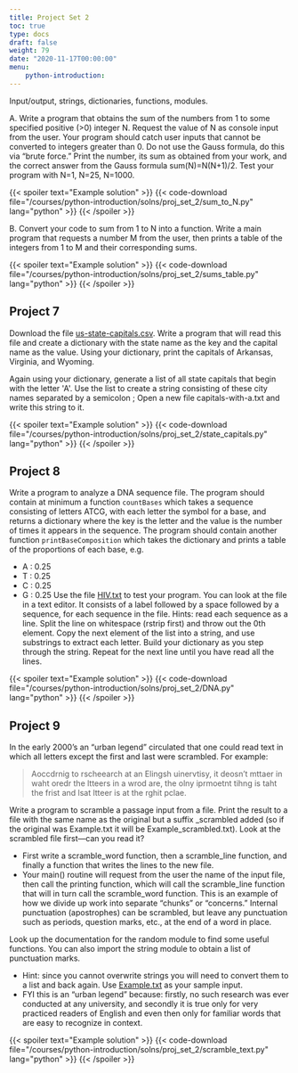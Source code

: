 ```yaml
---
title: Project Set 2
toc: true
type: docs
draft: false
weight: 79
date: "2020-11-17T00:00:00"
menu:
    python-introduction:
---
```


Input/output, strings, dictionaries, functions, modules.

A. Write a program that obtains the sum of the numbers from 1 to some specified positive (>0) integer N. Request the value of N as console input from the user. Your program should catch user inputs that cannot be converted to integers greater than 0.  Do not use the Gauss formula, do this via “brute force.”
Print the number, its sum as obtained from your work, and the correct answer from the Gauss formula sum(N)=N(N+1)/2.  Test your program with N=1, N=25, N=1000.

{{< spoiler text="Example solution" >}}
{{< code-download file="/courses/python-introduction/solns/proj_set_2/sum_to_N.py" lang="python" >}}
{{< /spoiler >}}

B. Convert your code to sum from 1 to N into a function.  Write a main program that requests a number M from the user, then prints a table of the integers from 1 to M and their corresponding sums.

{{< spoiler text="Example solution" >}}
{{< code-download file="/courses/python-introduction/solns/proj_set_2/sums_table.py" lang="python" >}}
{{< /spoiler >}}

## Project 7

Download the file [us-state-capitals.csv](/data/us-state-capitals.csv).  Write a program that will read this file and create a dictionary with the state name as the key and the capital name as the value.  Using your dictionary, print the capitals of Arkansas, Virginia, and Wyoming.

Again using your dictionary, generate a list of all state capitals that begin with the letter 'A'.  Use the list to create a string consisting of these city names separated by a semicolon ;   Open a new file capitals-with-a.txt and write this string to it.

{{< spoiler text="Example solution" >}}
{{< code-download file="/courses/python-introduction/solns/proj_set_2/state_capitals.py" lang="python" >}}
{{< /spoiler >}}

## Project 8

Write a program to analyze a DNA sequence file.  The program should contain at minimum a function `countBases` which takes a sequence consisting of letters ATCG, with each letter the symbol for a base, and returns a dictionary where the key is the letter and the value is the number of times it appears in the sequence.
The program should contain another function `printBaseComposition` which takes the dictionary and prints a table of the proportions of each base, e.g.
-  A : 0.25
-  T : 0.25
-  C : 0.25
-  G : 0.25
Use the file [HIV.txt](/data/HIV.txt) to test your program.  You can look at the file in a text editor.  It consists of a label followed by a space followed by a sequence, for each sequence in the file.
Hints: read each sequence as a line.  Split the line on whitespace (rstrip first) and throw out the 0th element.
Copy the next element of the list into a string, and use substrings to extract each letter.  Build your dictionary as you step through the string.  Repeat for the next line until you have read all the lines.

{{< spoiler text="Example solution" >}}
{{< code-download file="/courses/python-introduction/solns/proj_set_2/DNA.py" lang="python" >}}
{{< /spoiler >}}

## Project 9

In the early 2000’s an “urban legend” circulated that one could read text in which all letters except the first and last were scrambled.  For example:

> Aoccdrnig to rscheearch at an Elingsh uinervtisy, it deosn’t mttaer in waht oredr the ltteers in a wrod are, the olny iprmoetnt tihng is taht the frist and lsat ltteer is at the rghit pclae.

Write a program to scramble a passage input from a file.  Print the result to a file with the same name as the original but a suffix \_scrambled added
(so if the original was Example.txt it will be Example_scrambled.txt).
Look at the scrambled file first—can you read it?
- First write a scramble_word function, then a scramble_line function, and finally a function that writes the lines to the new file.
- Your main() routine will request from the user the name of the input file, then call the printing function, which will call the scramble_line function that will in turn call the scramble_word function.
This is an example of how we divide up work into separate “chunks” or
“concerns.” Internal punctuation (apostrophes) can be scrambled, but leave any
punctuation such as periods, question marks, etc., at the end of a word in
place.

Look up the documentation for the random module to find some useful functions.  You can also import the string module to obtain a list of punctuation marks.

- Hint: since you cannot overwrite strings you will need to convert them to a list and back again. Use [Example.txt](/data/Example.txt) as your sample input.
- FYI this is an “urban legend” because: firstly, no such research was ever conducted at any university, and secondly it is true only for very practiced readers of English and even then only for familiar words that are easy to recognize in context.

{{< spoiler text="Example solution" >}}
{{< code-download file="/courses/python-introduction/solns/proj_set_2/scramble_text.py" lang="python" >}}
{{< /spoiler >}}
